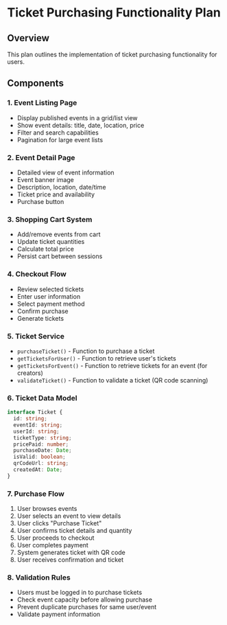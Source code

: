 # Ticket Purchasing Functionality Plan

## Overview

This plan outlines the implementation of ticket purchasing functionality for users.

## Components

### 1. Event Listing Page

- Display published events in a grid/list view
- Show event details: title, date, location, price
- Filter and search capabilities
- Pagination for large event lists

### 2. Event Detail Page

- Detailed view of event information
- Event banner image
- Description, location, date/time
- Ticket price and availability
- Purchase button

### 3. Shopping Cart System

- Add/remove events from cart
- Update ticket quantities
- Calculate total price
- Persist cart between sessions

### 4. Checkout Flow

- Review selected tickets
- Enter user information
- Select payment method
- Confirm purchase
- Generate tickets

### 5. Ticket Service

- `purchaseTicket()` - Function to purchase a ticket
- `getTicketsForUser()` - Function to retrieve user's tickets
- `getTicketsForEvent()` - Function to retrieve tickets for an event (for creators)
- `validateTicket()` - Function to validate a ticket (QR code scanning)

### 6. Ticket Data Model

```typescript
interface Ticket {
  id: string;
  eventId: string;
  userId: string;
  ticketType: string;
  pricePaid: number;
  purchaseDate: Date;
  isValid: boolean;
  qrCodeUrl: string;
  createdAt: Date;
}
```

### 7. Purchase Flow

1. User browses events
2. User selects an event to view details
3. User clicks "Purchase Ticket"
4. User confirms ticket details and quantity
5. User proceeds to checkout
6. User completes payment
7. System generates ticket with QR code
8. User receives confirmation and ticket

### 8. Validation Rules

- Users must be logged in to purchase tickets
- Check event capacity before allowing purchase
- Prevent duplicate purchases for same user/event
- Validate payment information
